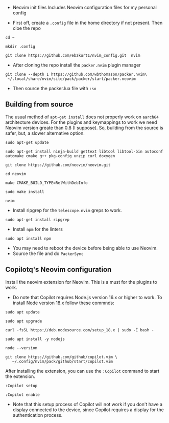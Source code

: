 * Neovim init files
Includes Neovim configuration files for my personal config

- First off, create a `.config` file in the home directory if not present. Then cloe the repo
```shell
cd ~

mkdir .config

git clone https://github.com/ebzkurt1/nvim_config.git  nvim
```

- After cloning the repo install the `packer.nvim` plugin manager
```shell
git clone --depth 1 https://github.com/wbthomason/packer.nvim\
 ~/.local/share/nvim/site/pack/packer/start/packer.neovim
```
- Then source the packer.lua file with `:so`

## Building from source
The usual method of `apt-get install` does not properly work on `aarch64` architecture devices. For the plugins and
keymappings to work we need Neovim version greate than 0.8 (I suppose). So, building from the source is safer, but, a
slower alternative option.

```shell
sudo apt-get update

sudo apt-get install ninja-build gettext libtool libtool-bin autoconf automake cmake g++ pkg-config unzip curl doxygen

git clone https://github.com/neovim/neovim.git

cd neovim

make CMAKE_BUILD_TYPE=RelWithDebInfo

sudo make install

nvim
```

- Install ripgrep for the `telescope.nvim` greps to work.
```shell
sudo apt-get install ripgrep
```

- Install `npm` for the linters
```shell
sudo apt install npm
```

- You may need to reboot the device before being able to use Neovim.
- Source the file and do `PackerSync`


## Copilotq's Neovim configuration
Install the neovim extension for Neovim. This is a must for the plugins to work.

* Do note that Copilot requires Node.js version 16.x or higher to work. To install Node version 18.x follow these
commnds:
```shell
sudo apt update

sudo apt upgrade

curl -fsSL https://deb.nodesource.com/setup_18.x | sudo -E bash -

sudo apt install -y nodejs

node --version
```

```shell
git clone https://github.com/github/copilot.vim \
   ~/.config/nvim/pack/github/start/copilot.vim
```
After installing the extension, you can use the `:Copilot` command to start the extension.
```shell
:Copilot setup

:Copilot enable
```

* Note that this setup process of Copilot will not work if you don't have a display connected to the device, since
Copilot requires a display for the authentication process.
